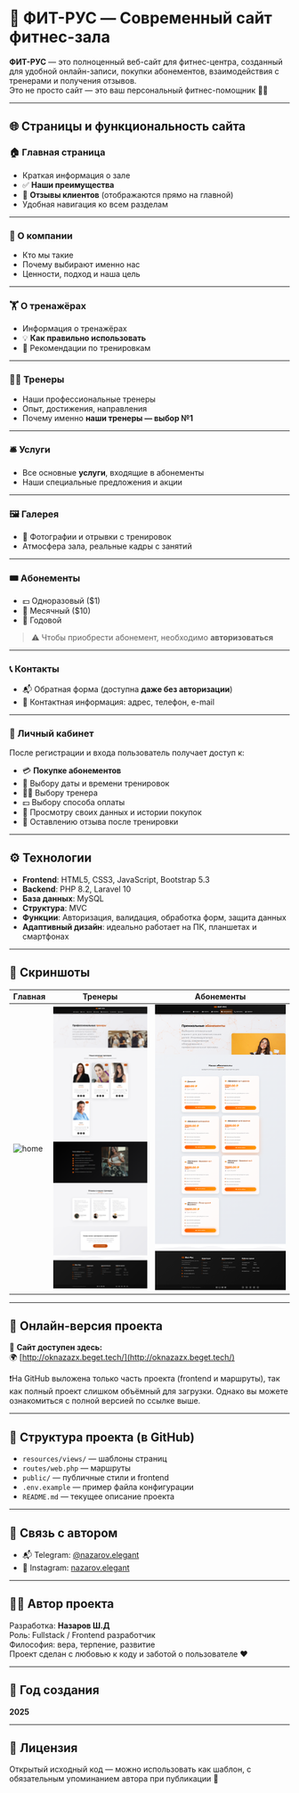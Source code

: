 # 💪 ФИТ-РУС — Cовременный сайт фитнес-зала

**ФИТ-РУС** — это полноценный веб-сайт для фитнес-центра, созданный для удобной онлайн-записи, покупки абонементов, взаимодействия с тренерами и получения отзывов.  
Это не просто сайт — это ваш персональный фитнес-помощник 🏋️‍♂️

---

## 🌐 Страницы и функциональность сайта

### 🏠 Главная страница
- Краткая информация о зале
- ✅ **Наши преимущества**
- 💬 **Отзывы клиентов** (отображаются прямо на главной)
- Удобная навигация ко всем разделам

---

### 🏢 О компании
- Кто мы такие
- Почему выбирают именно нас
- Ценности, подход и наша цель

---

### 🏋️ О тренажёрах
- Информация о тренажёрах
- 💡 **Как правильно использовать**
- 🧠 Рекомендации по тренировкам

---

### 👨‍🏫 Тренеры
- Наши профессиональные тренеры
- Опыт, достижения, направления
- Почему именно **наши тренеры — выбор №1**

---

### 🛎️ Услуги
- Все основные **услуги**, входящие в абонементы
- Наши специальные предложения и акции

---

### 🖼️ Галерея
- 📸 Фотографии и отрывки с тренировок
- Атмосфера зала, реальные кадры с занятий

---

### 🎟️ Абонементы
- 💵 Одноразовый ($1)
- 📆 Месячный ($10)
- 📅 Годовой

> ⚠️ Чтобы приобрести абонемент, необходимо **авторизоваться**

---

### 📞 Контакты
- 📬 Обратная форма (доступна **даже без авторизации**)
- 📍 Контактная информация: адрес, телефон, e-mail

---

### 👤 Личный кабинет
После регистрации и входа пользователь получает доступ к:

- 💳 **Покупке абонементов**
- 📅 Выбору даты и времени тренировок
- 🧑‍🏫 Выбору тренера
- 💵 Выбору способа оплаты
- 🔁 Просмотру своих данных и истории покупок
- 📝 Оставлению отзыва после тренировки

---

## ⚙️ Технологии

- **Frontend**: HTML5, CSS3, JavaScript, Bootstrap 5.3
- **Backend**: PHP 8.2, Laravel 10
- **База данных**: MySQL
- **Структура**: MVC
- **Функции**: Авторизация, валидация, обработка форм, защита данных
- **Адаптивный дизайн**: идеально работает на ПК, планшетах и смартфонах

---

## 📸 Скриншоты 

| Главная | Тренеры | Абонементы |
|--------|---------|------------|
| ![home](screenshot/Главная.png) | ![coaches](screenshot/Тренеры.png) | ![plans](screenshot/Абонементы.png) |

---

## 🚀 Онлайн-версия проекта

🔗 **Сайт доступен здесь:**  
🌍 [http://oknazazx.beget.tech/](http://oknazazx.beget.tech/)

❗На GitHub выложена только часть проекта (frontend и маршруты), так как полный проект слишком объёмный для загрузки. Однако вы можете ознакомиться с полной версией по ссылке выше.

---

## 📁 Структура проекта (в GitHub)

- `resources/views/` — шаблоны страниц
- `routes/web.php` — маршруты
- `public/` — публичные стили и frontend
- `.env.example` — пример файла конфигурации
- `README.md` — текущее описание проекта

---

## 📩 Связь с автором

- 📬 Telegram: [@nazarov.elegant](https://t.me/nazarov.elegant)
- 📸 Instagram: [nazarov.elegant](https://instagram.com/nazarov.elegant)

---

## 👨‍💻 Автор проекта

Разработка: **Назаров Ш.Д**  
Роль: Fullstack / Frontend разработчик  
Философия: вера, терпение, развитие  
Проект сделан с любовью к коду и заботой о пользователе ❤️

---

## 📅 Год создания

**2025**

---

## 📘 Лицензия

Открытый исходный код — можно использовать как шаблон, с обязательным упоминанием автора при публикации 🙌
